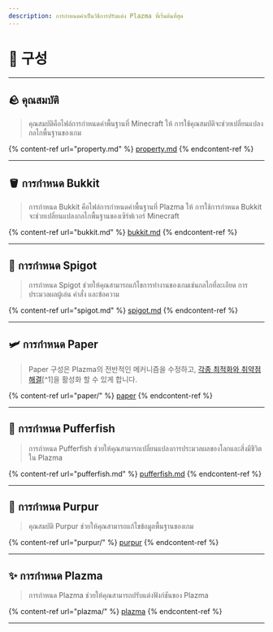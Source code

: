 ```yaml
---
description: การกำหนดค่าเป็นวิธีการปรับแต่ง Plazma ที่เริ่มต้นที่สุด
---
```


# 🧾 구성

***

## 🪨 คุณสมบัติ <a href="#id-1" id="id-1"></a>

> คุณสมบัติคือไฟล์การกำหนดค่าพื้นฐานที่ Minecraft ให้ การใช้คุณสมบัติจะช่วยเปลี่ยนแปลงกลไกพื้นฐานของเกม

{% content-ref url="property.md" %}
[property.md](property.md)
{% endcontent-ref %}

***

## 🪣 การกำหนด Bukkit <a href="#id-2" id="id-2"></a>

> การกำหนด Bukkit คือไฟล์การกำหนดค่าพื้นฐานที่ Plazma ให้ การใช้การกำหนด Bukkit จะช่วยเปลี่ยนแปลงกลไกพื้นฐานของเซิร์ฟเวอร์ Minecraft

{% content-ref url="bukkit.md" %}
[bukkit.md](bukkit.md)
{% endcontent-ref %}

***

## 🚰 การกำหนด Spigot <a href="#id-3" id="id-3"></a>

> การกำหนด Spigot ช่วยให้คุณสามารถแก้ไขการทำงานของเกมเช่นกลไกที่ละเอียด การประมวลผลผู้เล่น คำสั่ง และข้อความ

{% content-ref url="spigot.md" %}
[spigot.md](spigot.md)
{% endcontent-ref %}

***

## 🛩️ การกำหนด Paper <a href="#id-4" id="id-4"></a>

> Paper 구성은 Plazma의 전반적인 메커니즘을 수정하고, [각종 최적화와 취약점 해결](./#user-content-fn-1)\[^1]을 활성화 할 수 있게 합니다.

{% content-ref url="paper/" %}
[paper](paper/)
{% endcontent-ref %}

***

## 🐡 การกำหนด Pufferfish <a href="#id-6" id="id-6"></a>

> การกำหนด Pufferfish ช่วยให้คุณสามารถเปลี่ยนแปลงการประมวลผลของโลกและสิ่งมีชีวิตใน Plazma

{% content-ref url="pufferfish.md" %}
[pufferfish.md](pufferfish.md)
{% endcontent-ref %}

***

## 🦑 การกำหนด Purpur <a href="#id-7" id="id-7"></a>

> คุณสมบัติ Purpur ช่วยให้คุณสามารถแก้ไขข้อมูลพื้นฐานของเกม

{% content-ref url="purpur/" %}
[purpur](purpur/)
{% endcontent-ref %}

***

## ✨ การกำหนด Plazma <a href="#id-8" id="id-8"></a>

> การกำหนด Plazma ช่วยให้คุณสามารถปรับแต่งฟังก์ชันของ Plazma

{% content-ref url="plazma/" %}
[plazma](plazma/)
{% endcontent-ref %}

***
